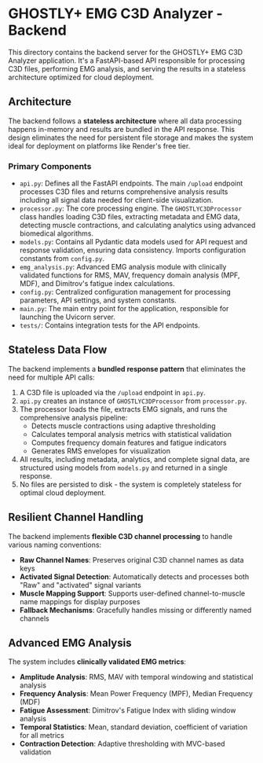 # GHOSTLY+ EMG C3D Analyzer - Backend

This directory contains the backend server for the GHOSTLY+ EMG C3D Analyzer application. It's a FastAPI-based API responsible for processing C3D files, performing EMG analysis, and serving the results in a stateless architecture optimized for cloud deployment.

## Architecture

The backend follows a **stateless architecture** where all data processing happens in-memory and results are bundled in the API response. This design eliminates the need for persistent file storage and makes the system ideal for deployment on platforms like Render's free tier.

### Primary Components

-   `api.py`: Defines all the FastAPI endpoints. The main `/upload` endpoint processes C3D files and returns comprehensive analysis results including all signal data needed for client-side visualization.
-   `processor.py`: The core processing engine. The `GHOSTLYC3DProcessor` class handles loading C3D files, extracting metadata and EMG data, detecting muscle contractions, and calculating analytics using advanced biomedical algorithms.
-   `models.py`: Contains all Pydantic data models used for API request and response validation, ensuring data consistency. Imports configuration constants from `config.py`.
-   `emg_analysis.py`: Advanced EMG analysis module with clinically validated functions for RMS, MAV, frequency domain analysis (MPF, MDF), and Dimitrov's fatigue index calculations.
-   `config.py`: Centralized configuration management for processing parameters, API settings, and system constants.
-   `main.py`: The main entry point for the application, responsible for launching the Uvicorn server.
-   `tests/`: Contains integration tests for the API endpoints.

## Stateless Data Flow

The backend implements a **bundled response pattern** that eliminates the need for multiple API calls:

1.  A C3D file is uploaded via the `/upload` endpoint in `api.py`.
2.  `api.py` creates an instance of `GHOSTLYC3DProcessor` from `processor.py`.
3.  The processor loads the file, extracts EMG signals, and runs the comprehensive analysis pipeline:
    - Detects muscle contractions using adaptive thresholding
    - Calculates temporal analysis metrics with statistical validation
    - Computes frequency domain features and fatigue indicators
    - Generates RMS envelopes for visualization
4.  All results, including metadata, analytics, and complete signal data, are structured using models from `models.py` and returned in a single response.
5.  No files are persisted to disk - the system is completely stateless for optimal cloud deployment.

## Resilient Channel Handling

The backend implements **flexible C3D channel processing** to handle various naming conventions:

- **Raw Channel Names**: Preserves original C3D channel names as data keys
- **Activated Signal Detection**: Automatically detects and processes both "Raw" and "activated" signal variants
- **Muscle Mapping Support**: Supports user-defined channel-to-muscle name mappings for display purposes
- **Fallback Mechanisms**: Gracefully handles missing or differently named channels

## Advanced EMG Analysis

The system includes **clinically validated EMG metrics**:

- **Amplitude Analysis**: RMS, MAV with temporal windowing and statistical analysis
- **Frequency Analysis**: Mean Power Frequency (MPF), Median Frequency (MDF)
- **Fatigue Assessment**: Dimitrov's Fatigue Index with sliding window analysis
- **Temporal Statistics**: Mean, standard deviation, coefficient of variation for all metrics
- **Contraction Detection**: Adaptive thresholding with MVC-based validation 